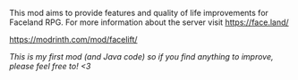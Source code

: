 This mod aims to provide features and quality of life improvements for Faceland RPG.
For more information about the server visit https://face.land/

https://modrinth.com/mod/facelift/

*This is my first mod (and Java code) so if you find anything to improve, please feel free to! <3*
